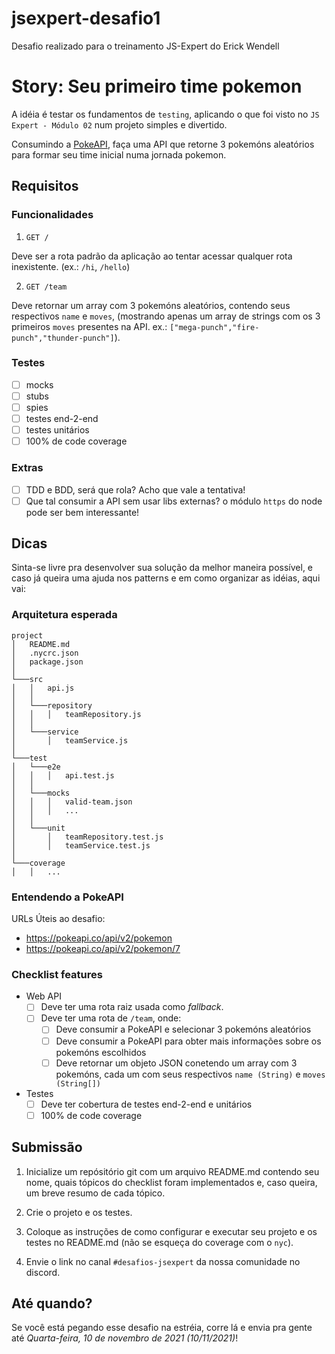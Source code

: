 # jsexpert-desafio1
Desafio realizado para o treinamento JS-Expert do Erick Wendell

# Story: Seu primeiro time pokemon

A idéia é testar os fundamentos de `testing`, aplicando o que foi visto no 
`JS Expert - Módulo 02` num projeto simples e divertido.

Consumindo a [PokeAPI](https://pokeapi.co/), faça uma API que retorne 3 pokemóns aleatórios para formar seu time inicial numa jornada pokemon.

## Requisitos

### Funcionalidades
1. `GET /` 

Deve ser a rota padrão da aplicação ao tentar acessar qualquer rota inexistente. (ex.: `/hi`, `/hello`)

2. `GET /team`

Deve retornar um array com 3 pokemóns aleatórios, contendo seus respectivos `name` e `moves`, (mostrando apenas um array de strings com os 3 primeiros `moves` presentes na API. ex.: `["mega-punch","fire-punch","thunder-punch"]`).

### Testes

* [ ] mocks
* [ ] stubs
* [ ] spies
* [ ] testes end-2-end
* [ ] testes unitários
* [ ] 100% de code coverage

### Extras

* [ ] TDD e BDD, será que rola? Acho que vale a tentativa!
* [ ] Que tal consumir a API sem usar libs externas? o módulo `https` do node pode ser bem interessante!

## Dicas

Sinta-se livre pra desenvolver sua solução da melhor maneira possível, e caso já queira uma ajuda nos patterns e em como organizar as idéias, aqui vai:

### Arquitetura esperada

```
project
│   README.md
│   .nycrc.json    
│   package.json
│
└───src
│   │   api.js
│   │
│   └───repository
│   │   │   teamRepository.js
│   │  
│   └───service
│       │   teamService.js
│   
└───test
│   └───e2e
│   │   │   api.test.js
│   │  
│   └───mocks
│   │   │   valid-team.json
│   │   │   ...
│   │  
│   └───unit
│       │   teamRepository.test.js
│       │   teamService.test.js
│         
└───coverage
│   │   ...
```

### Entendendo a PokeAPI

URLs Úteis ao desafio:
- https://pokeapi.co/api/v2/pokemon
- https://pokeapi.co/api/v2/pokemon/7

### Checklist features

- Web API
  * [ ] Deve ter uma rota raiz usada como _fallback_.
  * [ ] Deve ter uma rota de `/team`, onde: 
    * [ ] Deve consumir a PokeAPI e selecionar 3 pokemóns aleatórios
    * [ ] Deve consumir a PokeAPI para obter mais informações sobre os pokemóns escolhidos
    * [ ] Deve retornar um objeto JSON conetendo um array com 3 pokemóns, cada um com seus respectivos `name (String)` e `moves (String[])`

- Testes
  * [ ] Deve ter cobertura de testes end-2-end e unitários
  * [ ] 100% de code coverage

## Submissão

1. Inicialize um repósitório git com um arquivo README.md contendo seu nome, quais tópicos do checklist foram implementados e, caso queira, um breve resumo de cada tópico.

2. Crie o projeto e os testes.

3. Coloque as instruções de como configurar e executar seu projeto e os testes no README.md (não se esqueça do coverage com o `nyc`).

4. Envie o link no canal `#desafios-jsexpert` da nossa comunidade no discord.

## Até quando?

Se você está pegando esse desafio na estréia, corre lá e envia pra gente até *Quarta-feira, 10 de novembro de 2021 (10/11/2021)*!
